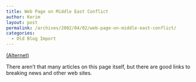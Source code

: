 ```yaml
---
title: Web Page on Middle East Conflict
author: Kerim
layout: post
permalink: /archives/2002/04/02/web-page-on-middle-east-conflict/
categories:
  - Old Blog Import
---
```

<a href="http://www.alternet.org/issues/index.html?IssueAreaID=28" onclick="_gaq.push(['_trackEvent', 'outbound-article', 'http://www.alternet.org/issues/index.html?IssueAreaID=28', '(Alternet)']);" >(Alternet)</a>

There aren&#8217;t that many articles on this page itself, but there are good links to breaking news and other web sites.

